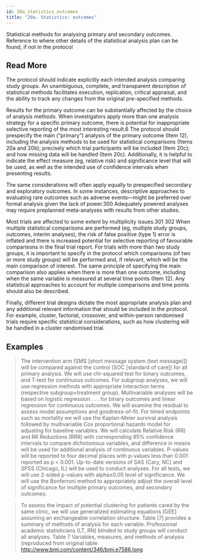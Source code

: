 ```yaml
---
id: 20a_statistics_outcomes
title: "20a. Statistics: outcomes"
---
```

Statistical methods for analysing primary and secondary outcomes. Reference to where other details of the statistical analysis plan can be found, if not in the protocol

## Read More

The protocol should indicate explicitly each intended analysis comparing study groups. An unambiguous, complete, and transparent description of statistical methods facilitates execution, replication, critical appraisal, and the ability to track any changes from the original pre-specified methods.

Results for the primary outcome can be substantially affected by the choice of analysis methods. When investigators apply more than one analysis strategy for a specific primary outcome, there is potential for inappropriate selective reporting of the most interesting result.6 The protocol should prespecify the main (“primary”) analysis of the primary outcome (Item 12), including the analysis methods to be used for statistical comparisons (Items 20a and 20b); precisely which trial participants will be included (Item 20c); and how missing data will be handled (Item 20c). Additionally, it is helpful to indicate the effect measure (eg, relative risk) and significance level that will be used, as well as the intended use of confidence intervals when presenting results.

The same considerations will often apply equally to prespecified secondary and exploratory outcomes. In some instances, descriptive approaches to evaluating rare outcomes such as adverse events—might be preferred over formal analysis given the lack of power.300 Adequately powered analyses may require preplanned meta-analyses with results from other studies.

Most trials are affected to some extent by multiplicity issues.301 302 When multiple statistical comparisons are performed (eg, multiple study groups, outcomes, interim analyses), the risk of false positive (type 1) error is inflated and there is increased potential for selective reporting of favourable comparisons in the final trial report. For trials with more than two study groups, it is important to specify in the protocol which comparisons (of two or more study groups) will be performed and, if relevant, which will be the main comparison of interest. The same principle of specifying the main comparison also applies when there is more than one outcome, including when the same variable is measured at several time points (Item 12). Any statistical approaches to account for multiple comparisons and time points should also be described.

Finally, different trial designs dictate the most appropriate analysis plan and any additional relevant information that should be included in the protocol. For example, cluster, factorial, crossover, and within-person randomised trials require specific statistical considerations, such as how clustering will be handled in a cluster randomised trial.

## Examples

> The intervention arm (SMS [short message system (text message)]) will be compared against the control (SOC [standard of care]) for all primary analysis. We will use chi-squared test for binary outcomes, and T-test for continuous outcomes. For subgroup analyses, we will use regression methods with appropriate interaction terms (respective subgroup×treatment group). Multivariable analyses will be based on logistic regression . . . for binary outcomes and linear regression for continuous outcomes. We will examine the residual to assess model assumptions and goodness-of-fit. For timed endpoints such as mortality we will use the Kaplan-Meier survival analysis followed by multivariable Cox proportional hazards model for adjusting for baseline variables. We will calculate Relative Risk (RR) and RR Reductions (RRR) with corresponding 95% confidence intervals to compare dichotomous variables, and difference in means will be used for additional analysis of continuous variables. P-values will be reported to four decimal places with p-values less than 0.001 reported as p < 0.001. Up-to-date versions of SAS (Cary, NC) and SPSS (Chicago, IL) will be used to conduct analyses. For all tests, we will use 2-sided p-values with alpha≤0.05 level of significance. We will use the Bonferroni method to appropriately adjust the overall level of significance for multiple primary outcomes, and secondary outcomes.

> To assess the impact of potential clustering for patients cared by the same clinic, we will use generalized estimating equations [GEE] assuming an exchangeable correlation structure. Table [7] provides a summary of methods of analysis for each variable. Professional academic statisticians (LT, RN) blinded to study groups will conduct all analyses.
Table 7 Variables, measures, and methods of analysis (reproduced from original table http://www.bmj.com/content/346/bmj.e7586.long